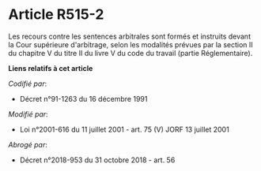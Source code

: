 # Article R515-2

Les recours contre les sentences arbitrales sont formés et instruits devant la Cour supérieure d'arbitrage, selon les
modalités prévues par la section II du chapitre V du titre II du livre V du code du travail (partie Réglementaire).

**Liens relatifs à cet article**

_Codifié par_:

  - Décret n°91-1263 du 16 décembre 1991

_Modifié par_:

  - Loi n°2001-616 du 11 juillet 2001 - art. 75 (V) JORF 13 juillet 2001

_Abrogé par_:

  - Décret n°2018-953 du 31 octobre 2018 - art. 56
